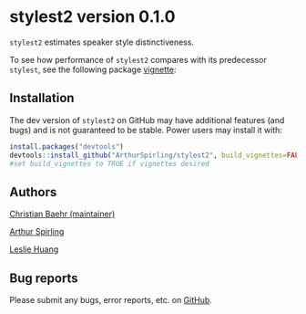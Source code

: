 
<!-- README.md is generated from README.Rmd. Please edit that file -->

# stylest2 version 0.1.0

`stylest2` estimates speaker style distinctiveness.

To see how performance of `stylest2` compares with its predecessor
`stylest`, see the following package
[vignette](https://github.com/ArthurSpirling/stylest2/blob/main/compare_stylest_stylest2/compare_original.md):

## Installation

The dev version of `stylest2` on GitHub may have additional features
(and bugs) and is not guaranteed to be stable. Power users may install
it with:

``` r
install.packages("devtools")
devtools::install_github("ArthurSpirling/stylest2", build_vignettes=FALSE)
#set build_vignettes to TRUE if vignettes desired
```

## Authors

<a href="https://github.com/cbaehr">Christian Baehr (maintainer)</a>

<a href="https://github.com/ArthurSpirling/">Arthur Spirling</a>

<a href="https://leslie-huang.github.io/">Leslie Huang</a>

## Bug reports

Please submit any bugs, error reports, etc. on
<a href="https://github.com/ArthurSpirling/stylest2/issues">GitHub</a>.
